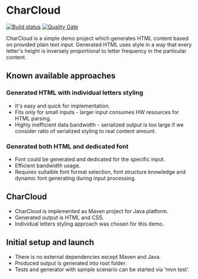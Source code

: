 # CharCloud #

[![Build status](https://api.travis-ci.org/zruzicka/CharCloud.svg?branch=master)](https://travis-ci.org/zruzicka/CharCloud/)
[![Quality Gate](https://sonarcloud.io/api/project_badges/measure?project=cz.zr.charcloud%3ACharCloud&metric=alert_status)](https://sonarcloud.io/dashboard?id=cz.zr.charcloud%3ACharCloud)

CharCloud is a simple demo project which generates HTML content based on provided plain text input. 
Generated HTML uses style in a way that every letter's height is inversely proportional to letter frequency in the particular content.

## Known available approaches ##

### Generated HTML with individual letters styling ###

* It's easy and quick for implementation.
* Fits only for small inputs - larger input consumes HW resources for HTML parsing.
* Highly inefficient data bandwidth - serialized output is too large if we consider ratio of serialized styling to real content amount.

### Generated both HTML and dedicated font ###

* Font could be generated and dedicated for the specific input.
* Efficient bandwidth usage.
* Requires suitaible font format selection, font structure knowledge and dynamic font generating during input processing.

## CharCloud ##

* CharCloud is implemented as Maven project for Java platform.
* Generated output is HTML and CSS.
* Individual letters styling approach was chosen for this demo.

## Initial setup and launch ##

* There is no external dependencies except Maven and Java.
* Produced output is generated into root folder.
* Tests and generator with sample scenario can be started via 'mvn test'.
